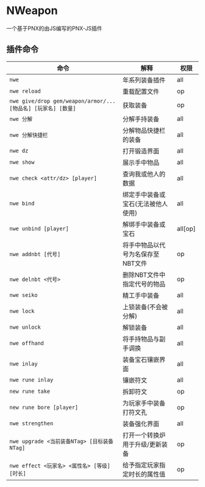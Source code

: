 # NWeapon
一个基于PNX的由JS编写的PNX-JS插件
## 插件命令
| 命令 | 解释 | 权限 |
| --- | --- | --- |
| `nwe` | 年系列装备插件 | all |
| `nwe reload` | 重载配置文件 | op |
| `nwe give/drop gem/weapon/armor/... [物品名] [玩家名] [数量]` | 获取装备 | op |
| `nwe 分解` | 分解手持装备 | all |
| `nwe 分解快捷栏` | 分解物品快捷栏的装备 | all |
| `nwe dz` | 打开锻造界面 | all |
| `nwe show` | 展示手中物品 | all |
| `nwe check <attr/dz> [player]` | 查询我或他人的数据 | all |
| `nwe bind` | 绑定手中装备或宝石(无法被他人使用) | all |
| `nwe unbind [player]` | 解绑手中装备或宝石 | all[op] |
| `nwe addnbt [代号]` | 将手中物品以代号为名保存至NBT文件 | op |
| `nwe delnbt <代号>` | 删除NBT文件中指定代号的物品 | op |
| `nwe seiko` | 精工手中装备 | all |
| `nwe lock` | 上锁装备(不会被分解) | all |
| `nwe unlock` | 解锁装备 | all |
| `nwe offhand` | 将手持物品与副手调换 | all |
| `nwe inlay` | 装备宝石镶嵌界面 | all |
| `nwe rune inlay` | 镶嵌符文 | all |
| `new rune take` | 拆卸符文 | op |
| `new rune bore [player]` | 为玩家手中装备打符文孔 | op |
| `nwe strengthen` | 装备强化界面 | all |
| `nwe upgrade <当前装备NTag> [目标装备NTag]` | 打开一个转换炉用于升级/更新装备 | op |
| `nwe effect <玩家名> <属性名> [等级] [时长]` | 给予指定玩家指定时长的属性值 | op |
